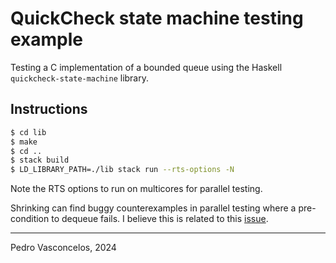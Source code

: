 # QuickCheck state machine testing example

Testing a C implementation of a bounded queue using the Haskell
`quickcheck-state-machine` library.

## Instructions

~~~bash
$ cd lib
$ make
$ cd ..
$ stack build
$ LD_LIBRARY_PATH=./lib stack run --rts-options -N
~~~

Note the RTS options to run on multicores for parallel testing.

Shrinking can find buggy counterexamples in parallel testing where a
pre-condition to dequeue fails.  I believe this is related to this
[issue](https://github.com/stevana/quickcheck-state-machine/issues/51).

---

Pedro Vasconcelos, 2024
